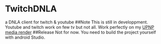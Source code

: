 # TwitchDNLA
a DNLA client for twitch &amp; youtube
##Note
This is still in developpment.
Youtube and twitch work on few tv but not all.
Work perfectly on my [UPNP media render](https://github.com/3l0w/UpnpMediaRender)
##Release
Not for now.
You need to build the project yourself with android Studio.
